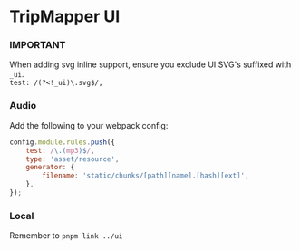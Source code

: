 # TripMapper UI

### IMPORTANT
When adding svg inline support, ensure you exclude UI SVG's suffixed with `_ui`.  
`test: /(?<!_ui)\.svg$/,`

### Audio
Add the following to your webpack config:
```js
config.module.rules.push({
    test: /\.(mp3)$/,
    type: 'asset/resource',
    generator: {
	    filename: 'static/chunks/[path][name].[hash][ext]',
    },
});
```

### Local
Remember to `pnpm link ../ui`
